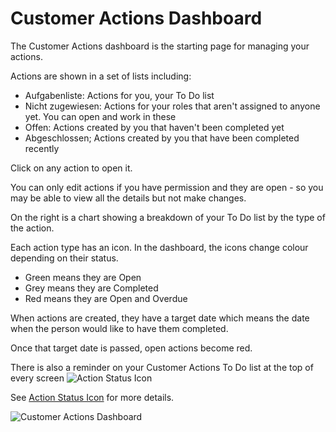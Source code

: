 # Customer Actions Dashboard

The Customer Actions dashboard is the starting page for managing your actions.

Actions are shown in a set of lists including:

* Aufgabenliste: Actions for you, your To Do list
* Nicht zugewiesen: Actions for your roles that aren't assigned to anyone yet.  You can open and work in these
* Offen: Actions created by you that haven't been completed yet
* Abgeschlossen; Actions created by you that have been completed recently

Click on any action to open it.

You can only edit actions if you have permission and they are open - so you may be able to view all the details but not make changes.

On the right is a chart showing a breakdown of your To Do list by the type of the action.

Each action type has an icon.  In the dashboard, the icons change colour depending on their status.

- Green means they are Open
- Grey means they are Completed
- Red means they are Open and Overdue

When actions are created, they have a target date which means the date when the person would like to have them completed.

Once that target date is passed, open actions become red.

There is also a reminder on your Customer Actions To Do list at the top of every screen ![Action Status Icon](Docs/-images/CustomerActions/ActionStatusIcon.png)

See [Action Status Icon](javascript:linkTo("Action%20Status%20Icon")) for more details.

![Customer Actions Dashboard](Docs/-images/CustomerActions/CADashboard.png)
